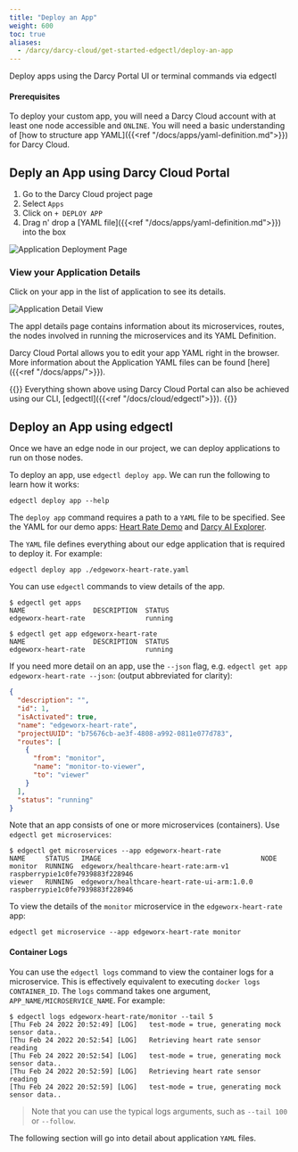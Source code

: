 ```yaml
---
title: "Deploy an App"
weight: 600
toc: true
aliases:
  - /darcy/darcy-cloud/get-started-edgectl/deploy-an-app
---
```

Deploy apps using the Darcy Portal UI or terminal commands via edgectl

#### Prerequisites

To deploy your custom app, you will need a Darcy Cloud account with at least one node accessible
and `ONLINE`. You will need a basic understanding
of [how to structure app YAML]({{<ref "/docs/apps/yaml-definition.md">}}) for Darcy Cloud.

## Deply an App using Darcy Cloud Portal

1. Go to the Darcy Cloud project page
2. Select `Apps`
3. Click on `+ DEPLOY APP`
4. Drag n' drop a [YAML file]({{<ref "/docs/apps/yaml-definition.md">}}) into the box

![Application Deployment Page](/images/cloud-deploy-demo.png)

### View your Application Details

Click on your app in the list of application to see its details.

![Application Detail View](/images/18done.png)

The appl details page contains information about its microservices, routes, the nodes
involved in running the microservices and its YAML Definition.

Darcy Cloud Portal allows you to edit your app YAML right in the browser. More information about the
Application YAML files can be found [here]({{<ref "/docs/apps/">}}).

{{<alert>}} Everything shown above using Darcy Cloud Portal can also be achieved using
our CLI, [edgectl]({{<ref "/docs/cloud/edgectl">}}).
{{</alert>}}



## Deploy an App using edgectl

Once we have an edge node in our project, we can deploy applications to run on those nodes.

To deploy an app, use `edgectl deploy app`. We can run the following to learn how it works:

```shell
edgectl deploy app --help
```

The `deploy app` command requires a path to a `YAML` file to be specified. See the YAML
for our demo apps: [Heart Rate Demo](/docs/apps/demo-apps/heart-rate)
and [Darcy AI Explorer](/docs/apps/demo-apps/ai-explorer).

The `YAML` file defines everything about our edge application that is required to deploy it. For
example:

```shell
edgectl deploy app ./edgeworx-heart-rate.yaml
```

You can use `edgectl` commands to view details of the app.

```shell
$ edgectl get apps
NAME                 DESCRIPTION  STATUS
edgeworx-heart-rate               running

$ edgectl get app edgeworx-heart-rate
NAME                 DESCRIPTION  STATUS
edgeworx-heart-rate               running
```

If you need more detail on an app, use the `--json` flag,
e.g. `edgectl get app edgeworx-heart-rate --json`: (output abbreviated for clarity):

```json
{
  "description": "",
  "id": 1,
  "isActivated": true,
  "name": "edgeworx-heart-rate",
  "projectUUID": "b75676cb-ae3f-4808-a992-0811e077d783",
  "routes": [
    {
      "from": "monitor",
      "name": "monitor-to-viewer",
      "to": "viewer"
    }
  ],
  "status": "running"
}

```

Note that an app consists of one or more microservices (containers).
Use `edgectl get microservices`:

```shell
$ edgectl get microservices --app edgeworx-heart-rate
NAME     STATUS   IMAGE                                        NODE
monitor  RUNNING  edgeworx/healthcare-heart-rate:arm-v1        raspberrypie1c0fe7939883f228946
viewer   RUNNING  edgeworx/healthcare-heart-rate-ui-arm:1.0.0  raspberrypie1c0fe7939883f228946
```

To view the details of the `monitor` microservice in the `edgeworx-heart-rate` app:

```shell
edgectl get microservice --app edgeworx-heart-rate monitor
```

#### Container Logs

You can use the `edgectl logs` command to view the container logs for a microservice. This is
effectively equivalent to executing `docker logs CONTAINER_ID`. The `logs` command takes one
argument, `APP_NAME/MICROSERVICE_NAME`. For example:

```shell
$ edgectl logs edgeworx-heart-rate/monitor --tail 5
[Thu Feb 24 2022 20:52:49] [LOG]   test-mode = true, generating mock sensor data..
[Thu Feb 24 2022 20:52:54] [LOG]   Retrieving heart rate sensor reading
[Thu Feb 24 2022 20:52:54] [LOG]   test-mode = true, generating mock sensor data..
[Thu Feb 24 2022 20:52:59] [LOG]   Retrieving heart rate sensor reading
[Thu Feb 24 2022 20:52:59] [LOG]   test-mode = true, generating mock sensor data..
```

> Note that you can use the typical logs arguments, such as `--tail 100` or `--follow`.

The following section will go into detail about application `YAML` files.

